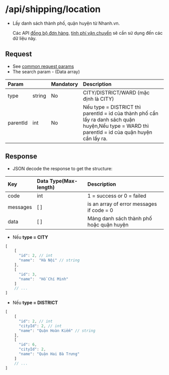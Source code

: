 # /api/shipping/location

* Lấy danh sách thành phố, quận huyện từ Nhanh.vn.

  Các API [đồng bộ đơn hàng](../send-data-to-nhanh.vn/add-2.md), [tính phí vận chuyển](fee.md) sẽ cần sử dụng đến các dữ liệu này.

## Request

* See [common request params](../getting-started/api.md#request)
* The search param - \(Data array\)

| Param |  | Mandatory | Description |
| :--- | :--- | :--- | :--- |
| type | string | No | CITY/DISTRICT/WARD (mặc định là CITY) |
| parentId | int | No | Nếu type = DISTRICT thì parentId = id của thành phố cần lấy ra danh sách quận huyện,Nếu type = WARD thì parentId = id của quận huyện cần lấy ra. |

## Response

* JSON decode the response to get the structure:

| Key | Data Type\(Max-length\) | Description |
| :--- | :--- | :--- |
| code | int | 1 = success or 0 = failed |
| messages | \[ \] | is an array of error messages if code = 0 |
| data | \[ \] | Mảng danh sách thành phố hoặc quận huyện |

* Nếu **type = CITY**

```javascript
[
    [
      "id": 2, // int
      "name":  "Hà Nội" // string
    ],
    [
      "id": 3,
      "name":  "Hồ Chí Minh"
    ]
    // ...
]
```

* Nếu **type = DISTRICT**

```javascript
[
    [
      "id": 2, // int
      "cityId": 2, // int
      "name": "Quận Hoàn Kiếm" // string
    ],    
    [
      "id": 6,
      "cityId": 2,
      "name": "Quận Hai Bà Trưng"
    ]
    // ...
]
```

